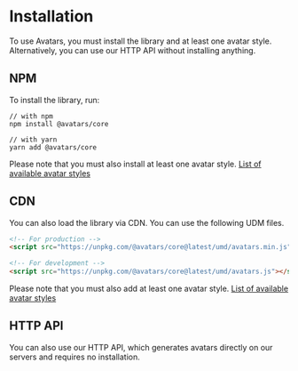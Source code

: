 # Installation

To use Avatars, you must install the library and at least one avatar style. Alternatively, you can use our HTTP API without installing anything.

## NPM

To install the library, run:

```
// with npm
npm install @avatars/core

// with yarn
yarn add @avatars/core
```

Please note that you must also install at least one avatar style.
[List of available avatar styles](#)

## CDN

You can also load the library via CDN. You can use the following UDM files.

```html
<!-- For production -->
<script src="https://unpkg.com/@avatars/core@latest/umd/avatars.min.js"></script>

<!-- For development -->
<script src="https://unpkg.com/@avatars/core@latest/umd/avatars.js"></script>
```

Please note that you must also add at least one avatar style.
[List of available avatar styles](#)

## HTTP API

You can also use our HTTP API, which generates avatars directly on our servers and requires no installation.
